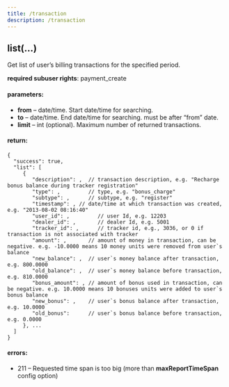 ```yaml
---
title: /transaction
description: /transaction
---
```


## list(...)

Get list of user’s billing transactions for the specified period.

**required subuser rights**: payment_create

#### parameters:

* **from** – date/time. Start date/time for searching.
* **to** – date/time. End date/time for searching. must be after “from” date.
* **limit** – int (optional). Maximum number of returned transactions.

#### return:

    {
      "success": true,
      "list": [
         {
            "description": ,  // transaction description, e.g. "Recharge bonus balance during tracker registration"
            "type": ,         // type, e.g. "bonus_charge"
            "subtype": ,      // subtype, e.g. "register"
            "timestamp": , // date/time at which transaction was created, e.g. "2013-08-02 08:16:40"
            "user_id": ,         // user Id, e.g. 12203
            "dealer_id": ,       // dealer Id, e.g. 5001
            "tracker_id": ,      // tracker id, e.g., 3036, or 0 if transaction is not associated with tracker
            "amount": ,       // amount of money in transaction, can be negative. e.g. -10.0000 means 10 money units were removed from user`s balance
            "new_balance": ,  // user`s money balance after transaction, e.g. 800.0000
            "old_balance": ,  // user`s money balance before transaction, e.g. 810.0000
            "bonus_amount": , // amount of bonus used in transaction, can be negative. e.g. 10.0000 means 10 bonuses units were added to user`s bonus balance
            "new_bonus": ,    // user`s bonus balance after transaction, e.g. 10.0000
            "old_bonus":      // user`s bonus balance before transaction, e.g. 0.0000
         }, ...
      ]
    }


#### errors:

* 211 – Requested time span is too big (more than **maxReportTimeSpan** config option)
